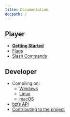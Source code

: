 ```yaml
---
title: Documentation
docpath: /
---
```


## Player

- **[Getting Started](/documentation/getting_started/)**
- [Flags](/documentation/flags/)
- [Slash Commands](/documentation/slash_commands/)

## Developer

- Compiling on:
  - [Windows](/documentation/developer/compiling/windows)
  - [Linux](/documentation/developer/compiling/linux)
  - [macOS](/documentation/developer/compiling/macos)
- [bzfs API](/documentation/developer/bzfs_api)
- [Contributing to the project](/documentation/developer/contributing)

